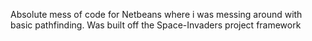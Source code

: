 Absolute mess of code for Netbeans where i was messing around with basic pathfinding. Was built off the Space-Invaders project framework
